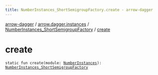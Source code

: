 ```yaml
---
title: NumberInstances_ShortSemigroupFactory.create - arrow-dagger
---
```


[arrow-dagger](../../index.html) / [arrow.dagger.instances](../index.html) / [NumberInstances_ShortSemigroupFactory](index.html) / [create](./create.html)

# create

`static fun create(module: `[`NumberInstances`](../-number-instances/index.html)`): `[`NumberInstances_ShortSemigroupFactory`](index.html)